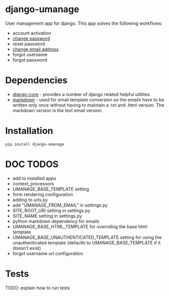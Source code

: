 django-umanage
==============

User management app for django.  This app solves the following workflows:

* account activation
* [change password](./umanage/change_password)
* reset password
* [change email address](./umanage/change_email)
* forgot username
* forgot password


Dependencies
============
* [django-core](https://github.com/InfoAgeTech/django-core) - provides a number of django related helpful utilities
* [markdown](https://github.com/waylan/Python-Markdown) - used for email template conversion so the emails have to be written only once without having to maintain a .txt and .html version.  The markdown version is the text email version.

Installation
============

    pip install django-umanage


DOC TODOS
=========
* add to installed apps
* context_processors
* UMANAGE_BASE_TEMPLATE setting
* form rendering configuration
* adding to urls.py
* add "UMANAGE_FROM_EMAIL" in settings.py
* SITE_ROOT_URI setting in settings.py
* SITE_NAME setting in settings.py
* python markdown dependency for emails
* UMANAGE_BASE_HTML_TEMPLATE for overriding the base html template
* UMANAGE_BASE_UNAUTHENTICATED_TEMPLATE setting for using the unauthenticated template (defaults to UMANAGE_BASE_TEMPLATE if it doesn't exist)
* forgot username url configuration

Tests
=====
TODO: explain how to run tests